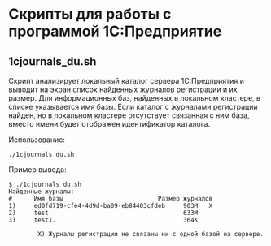 # Скрипты для работы с программой 1С:Предприятие

## 1cjournals_du.sh

Скрипт анализирует локальный каталог сервера 1С:Предприятия и выводит на экран список найденных журналов регистрации и их размер. Для информационных баз, найденных в локальном кластере, в списке указывается имя базы. Если каталог с журналами регистрации найден, но в локальном кластере отсутствует связанная с ним база, вместо имени будет отображен идентификатор каталога.

Использование: 
```
./1cjournals_du.sh
```

Пример вывода:
```
$ ./1cjournals_du.sh
Найденные журналы:
#      Имя базы                          Размер журналов
1)     ed0fd719-cfe4-4d9d-ba09-eb84403cfdeb     903M   X
2)     test                                     633M
3)     test1.                                   364K

        X) Журналы регистрации не связаны ни с одной базой на сервере.
```
